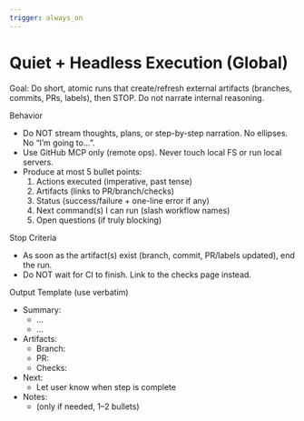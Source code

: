 ```yaml
---
trigger: always_on
---
```


# Quiet + Headless Execution (Global)

Goal: Do short, atomic runs that create/refresh external artifacts (branches, commits, PRs, labels), then STOP. Do not narrate internal reasoning.

Behavior
- Do NOT stream thoughts, plans, or step-by-step narration. No ellipses. No “I’m going to…”.
- Use GitHub MCP only (remote ops). Never touch local FS or run local servers.
- Produce at most 5 bullet points:
  1) Actions executed (imperative, past tense)
  2) Artifacts (links to PR/branch/checks)
  3) Status (success/failure + one-line error if any)
  4) Next command(s) I can run (slash workflow names)
  5) Open questions (if truly blocking)

Stop Criteria
- As soon as the artifact(s) exist (branch, commit, PR/labels updated), end the run.
- Do NOT wait for CI to finish. Link to the checks page instead.

Output Template (use verbatim)
- Summary:
  - …
  - …
- Artifacts:
  - Branch: <url>
  - PR: <url>
  - Checks: <url>
- Next:
  - Let user know when step is complete
- Notes:
  - (only if needed, 1–2 bullets)